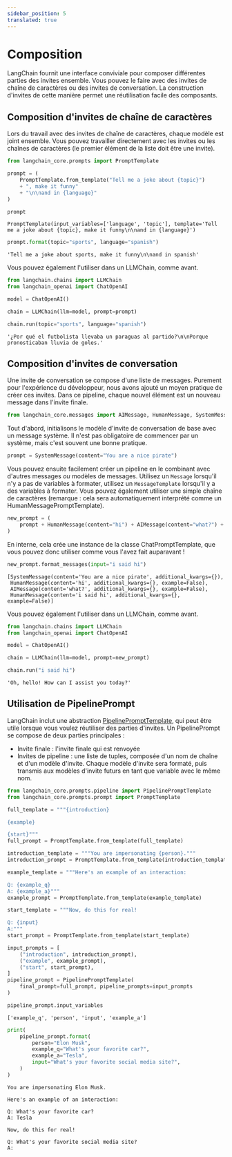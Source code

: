 ```yaml
---
sidebar_position: 5
translated: true
---
```


# Composition

LangChain fournit une interface conviviale pour composer différentes parties des invites ensemble. Vous pouvez le faire avec des invites de chaîne de caractères ou des invites de conversation. La construction d'invites de cette manière permet une réutilisation facile des composants.

## Composition d'invites de chaîne de caractères

Lors du travail avec des invites de chaîne de caractères, chaque modèle est joint ensemble. Vous pouvez travailler directement avec les invites ou les chaînes de caractères (le premier élément de la liste doit être une invite).

```python
from langchain_core.prompts import PromptTemplate
```

```python
prompt = (
    PromptTemplate.from_template("Tell me a joke about {topic}")
    + ", make it funny"
    + "\n\nand in {language}"
)
```

```python
prompt
```

```output
PromptTemplate(input_variables=['language', 'topic'], template='Tell me a joke about {topic}, make it funny\n\nand in {language}')
```

```python
prompt.format(topic="sports", language="spanish")
```

```output
'Tell me a joke about sports, make it funny\n\nand in spanish'
```

Vous pouvez également l'utiliser dans un LLMChain, comme avant.

```python
from langchain.chains import LLMChain
from langchain_openai import ChatOpenAI
```

```python
model = ChatOpenAI()
```

```python
chain = LLMChain(llm=model, prompt=prompt)
```

```python
chain.run(topic="sports", language="spanish")
```

```output
'¿Por qué el futbolista llevaba un paraguas al partido?\n\nPorque pronosticaban lluvia de goles.'
```

## Composition d'invites de conversation

Une invite de conversation se compose d'une liste de messages. Purement pour l'expérience du développeur, nous avons ajouté un moyen pratique de créer ces invites. Dans ce pipeline, chaque nouvel élément est un nouveau message dans l'invite finale.

```python
from langchain_core.messages import AIMessage, HumanMessage, SystemMessage
```

Tout d'abord, initialisons le modèle d'invite de conversation de base avec un message système. Il n'est pas obligatoire de commencer par un système, mais c'est souvent une bonne pratique.

```python
prompt = SystemMessage(content="You are a nice pirate")
```

Vous pouvez ensuite facilement créer un pipeline en le combinant avec d'autres messages *ou* modèles de messages.
Utilisez un `Message` lorsqu'il n'y a pas de variables à formater, utilisez un `MessageTemplate` lorsqu'il y a des variables à formater. Vous pouvez également utiliser une simple chaîne de caractères (remarque : cela sera automatiquement interprété comme un HumanMessagePromptTemplate).

```python
new_prompt = (
    prompt + HumanMessage(content="hi") + AIMessage(content="what?") + "{input}"
)
```

En interne, cela crée une instance de la classe ChatPromptTemplate, que vous pouvez donc utiliser comme vous l'avez fait auparavant !

```python
new_prompt.format_messages(input="i said hi")
```

```output
[SystemMessage(content='You are a nice pirate', additional_kwargs={}),
 HumanMessage(content='hi', additional_kwargs={}, example=False),
 AIMessage(content='what?', additional_kwargs={}, example=False),
 HumanMessage(content='i said hi', additional_kwargs={}, example=False)]
```

Vous pouvez également l'utiliser dans un LLMChain, comme avant.

```python
from langchain.chains import LLMChain
from langchain_openai import ChatOpenAI
```

```python
model = ChatOpenAI()
```

```python
chain = LLMChain(llm=model, prompt=new_prompt)
```

```python
chain.run("i said hi")
```

```output
'Oh, hello! How can I assist you today?'
```

## Utilisation de PipelinePrompt

LangChain inclut une abstraction [PipelinePromptTemplate](https://api.python.langchain.com/en/latest/prompts/langchain_core.prompts.pipeline.PipelinePromptTemplate.html), qui peut être utile lorsque vous voulez réutiliser des parties d'invites. Un PipelinePrompt se compose de deux parties principales :

- Invite finale : l'invite finale qui est renvoyée
- Invites de pipeline : une liste de tuples, composée d'un nom de chaîne et d'un modèle d'invite. Chaque modèle d'invite sera formaté, puis transmis aux modèles d'invite futurs en tant que variable avec le même nom.

```python
from langchain_core.prompts.pipeline import PipelinePromptTemplate
from langchain_core.prompts.prompt import PromptTemplate
```

```python
full_template = """{introduction}

{example}

{start}"""
full_prompt = PromptTemplate.from_template(full_template)
```

```python
introduction_template = """You are impersonating {person}."""
introduction_prompt = PromptTemplate.from_template(introduction_template)
```

```python
example_template = """Here's an example of an interaction:

Q: {example_q}
A: {example_a}"""
example_prompt = PromptTemplate.from_template(example_template)
```

```python
start_template = """Now, do this for real!

Q: {input}
A:"""
start_prompt = PromptTemplate.from_template(start_template)
```

```python
input_prompts = [
    ("introduction", introduction_prompt),
    ("example", example_prompt),
    ("start", start_prompt),
]
pipeline_prompt = PipelinePromptTemplate(
    final_prompt=full_prompt, pipeline_prompts=input_prompts
)
```

```python
pipeline_prompt.input_variables
```

```output
['example_q', 'person', 'input', 'example_a']
```

```python
print(
    pipeline_prompt.format(
        person="Elon Musk",
        example_q="What's your favorite car?",
        example_a="Tesla",
        input="What's your favorite social media site?",
    )
)
```

```output
You are impersonating Elon Musk.

Here's an example of an interaction:

Q: What's your favorite car?
A: Tesla

Now, do this for real!

Q: What's your favorite social media site?
A:
```
